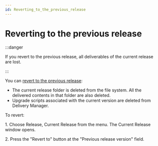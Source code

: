 ```yaml
---
id: Reverting_to_the_previous_release
---
```


# Reverting to the previous release


:::danger

If you revert to the previous release, all deliverables of the current release are lost.

:::

You can [revert to the previous release](/Continuous_delivery/Understanding_USoft_Delivery_Manager/Release_trees.md):

- The current release folder is deleted from the file system. All the delivered contents in that folder are also deleted.
- Upgrade scripts associated with the current version are deleted from Delivery Manager.

To revert:

1. Choose Release, Current Release from the menu. The Current Release window opens.

2. Press the "Revert to" button at the "Previous release version" field.